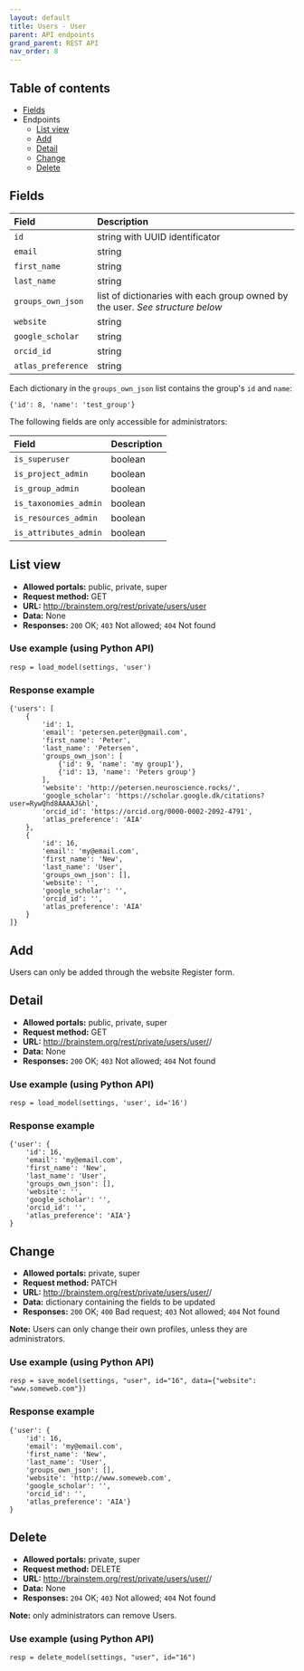 ```yaml
---
layout: default
title: Users - User
parent: API endpoints
grand_parent: REST API
nav_order: 8
---
```


## Table of contents
- [Fields](/brainstem_support/restapi/users/user/#fields)
- Endpoints
  - [List view](/brainstem_support/restapi/users/user/#list-view)
  - [Add](/brainstem_support/restapi/users/user/#add)
  - [Detail](/brainstem_support/restapi/users/user/#detail)
  - [Change](/brainstem_support/restapi/users/user/#change)
  - [Delete](/brainstem_support/restapi/users/user/#delete)

## Fields

| Field        | Description  |
|:-------------|:-------------|
| `id` | string with UUID identificator |
| `email` | string |
| `first_name` | string |
| `last_name` | string |
| `groups_own_json` | list of dictionaries with each group owned by the user. *See structure below* |
| `website` | string |
| `google_scholar` | string |
| `orcid_id` | string |
| `atlas_preference` | string |

Each dictionary in the `groups_own_json` list contains the group's `id` and `name`:
```
{'id': 8, 'name': 'test_group'}
```

The following fields are only accessible for administrators:

| Field        | Description  |
|:-------------|:-------------|
| `is_superuser` | boolean |
| `is_project_admin` | boolean |
| `is_group_admin` | boolean |
| `is_taxonomies_admin` | boolean |
| `is_resources_admin` | boolean |
| `is_attributes_admin` | boolean |



## List view
- **Allowed portals:** public, private, super
- **Request method:** GET
- **URL:** http://brainstem.org/rest/private/users/user
- **Data:** None
- **Responses:** `200` OK; `403` Not allowed; `404` Not found

### Use example (using Python API)
```
resp = load_model(settings, 'user')
```

### Response example
```
{'users': [
    {
        'id': 1,
        'email': 'petersen.peter@gmail.com',
        'first_name': 'Peter',
        'last_name': 'Petersen',
        'groups_own_json': [
            {'id': 9, 'name': 'my group1'},
            {'id': 13, 'name': 'Peters group'}
        ],
        'website': 'http://petersen.neuroscience.rocks/',
        'google_scholar': 'https://scholar.google.dk/citations?user=RywQhd8AAAAJ&hl',
        'orcid_id': 'https://orcid.org/0000-0002-2092-4791',
        'atlas_preference': 'AIA'
    },
    {
        'id': 16,
        'email': 'my@email.com',
        'first_name': 'New',
        'last_name': 'User',
        'groups_own_json': [],
        'website': '',
        'google_scholar': '',
        'orcid_id': '',
        'atlas_preference': 'AIA'
    }
]}
```


## Add
Users can only be added through the website Register form.


## Detail
- **Allowed portals:** public, private, super
- **Request method:** GET
- **URL:** http://brainstem.org/rest/private/users/user/<id>/
- **Data:** None
- **Responses:** `200` OK; `403` Not allowed; `404` Not found

### Use example (using Python API)
```
resp = load_model(settings, 'user', id='16')
```

### Response example
```
{'user': {
    'id': 16,
    'email': 'my@email.com',
    'first_name': 'New',
    'last_name': 'User',
    'groups_own_json': [],
    'website': '',
    'google_scholar': '',
    'orcid_id': '',
    'atlas_preference': 'AIA'}
}
```


## Change
- **Allowed portals:** private, super
- **Request method:** PATCH
- **URL:** http://brainstem.org/rest/private/users/user/<id>/
- **Data:** dictionary containing the fields to be updated
- **Responses:** `200` OK; `400` Bad request; `403` Not allowed; `404` Not found

**Note:** Users can only change their own profiles, unless they are administrators.


### Use example (using Python API)
```
resp = save_model(settings, "user", id="16", data={"website": "www.someweb.com"})
```

### Response example
```
{'user': {
    'id': 16,
    'email': 'my@email.com',
    'first_name': 'New',
    'last_name': 'User',
    'groups_own_json': [],
    'website': 'http://www.someweb.com',
    'google_scholar': '',
    'orcid_id': '',
    'atlas_preference': 'AIA'}
}
```


## Delete
- **Allowed portals:** private, super
- **Request method:** DELETE
- **URL:** http://brainstem.org/rest/private/users/user/<id>/
- **Data:** None
- **Responses:** `204` OK; `403` Not allowed; `404` Not found

**Note:** only administrators can remove Users.

### Use example (using Python API)
```
resp = delete_model(settings, "user", id="16")
``` 
